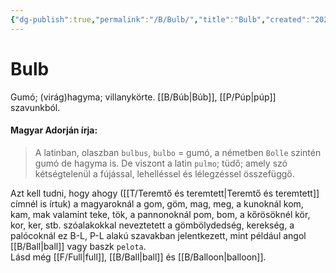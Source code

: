 ```yaml
---
{"dg-publish":true,"permalink":"/B/Bulb/","title":"Bulb","created":"2023-12-03T06:35","updated":"2024-10-24T22:21"}
---
```



# Bulb

Gumó; (virág)hagyma; villanykörte. [[B/Búb\|Búb]], [[P/Púp\|púp]] szavunkból.  

#### Magyar Adorján írja:  

> A latinban, olaszban `bulbus`, `bulbo` = gumó, a németben `Bolle` szintén gumó de hagyma is. De viszont a latin `pulmo`; tüdő; amely szó kétségtelenül a fújással, lehelléssel és lélegzéssel összefüggő.  

Azt kell tudni, hogy ahogy ([[T/Teremtő és teremtett\|Teremtő és teremtett]] címnél is írtuk) a magyaroknál a gom, göm, mag, meg, a kunoknál kom, kam, mak valamint teke, tök, a pannonoknál pom, bom, a kőrösöknél kör, kor, ker, stb. szóalakokkal neveztetett a gömbölydedség, kerekség, a palócoknál ez B-L, P-L alakú szavakban jelentkezett, mint például angol [[B/Ball\|ball]] vagy baszk `pelota`.  
Lásd még [[F/Full\|full]], [[B/Ball\|ball]] és [[B/Balloon\|balloon]].  